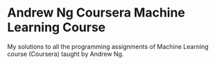 # Andrew Ng Coursera Machine Learning Course
My solutions to all the programming assignments of Machine Learning course (Coursera) taught by Andrew Ng. 
